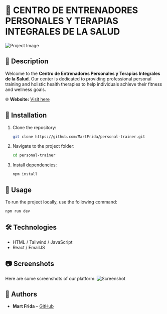 # 📌 CENTRO DE ENTRENADORES PERSONALES Y TERAPIAS INTEGRALES DE LA SALUD

![Project Image](https://via.placeholder.com/800x400.png?text=CENTRO+DE+ENTRENADORES+PERSONALES)

## 📖 Description

Welcome to the **Centro de Entrenadores Personales y Terapias Integrales de la Salud**. Our center is dedicated to providing professional personal training and holistic health therapies to help individuals achieve their fitness and wellness goals.

🌐 **Website:** [Visit here](https://entrenador-personal.netlify.app)

## 🚀 Installation

1. Clone the repository:
   ```sh
   git clone https://github.com/MartFrida/personal-trainer.git
   ```
2. Navigate to the project folder:
   ```sh
   cd personal-trainer
   ```
3. Install dependencies:
   ```sh
   npm install
   ```

## 📌 Usage

To run the project locally, use the following command:

```sh
npm run dev
```

## 🛠 Technologies

- HTML / Tailwind / JavaScript
- React / EmailJS

## 📷 Screenshots

Here are some screenshots of our platform:
![Screenshot](https://via.placeholder.com/800x400.png?text=Website+Preview)

## 🤝 Authors

- **Mart Frida** – [GitHub](https://github.com/MartFrida)
